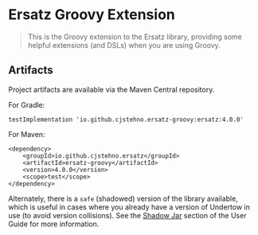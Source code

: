 # Ersatz Groovy Extension

> This is the Groovy extension to the Ersatz library, providing some helpful extensions (and DSLs) when you are using Groovy.

## Artifacts

Project artifacts are available via the Maven Central repository.

For Gradle:

    testImplementation 'io.github.cjstehno.ersatz-groovy:ersatz:4.0.0'

For Maven:

    <dependency>
        <groupId>io.github.cjstehno.ersatz</groupId>
        <artifactId>ersatz-groovy</artifactId>
        <version>4.0.0</version>
        <scope>test</scope>
    </dependency>
    
Alternately, there is a `safe` (shadowed) version of the library available, which is useful in cases where you already have a version of Undertow in use (to avoid version collisions). See the [Shadow Jar](http://cjstehno.github.io/ersatz/docs/user_guide.html#_shadow_jar) 
section of the User Guide for more information.